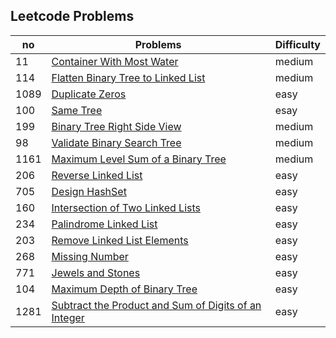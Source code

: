 ## Leetcode Problems

| no   | Problems                                                                                                                                    | Difficulty |
| ---- | ------------------------------------------------------------------------------------------------------------------------------------------- | ---------- |
| 11   | [Container With Most Water](https://leetcode.com/problems/container-with-most-water/)                                                       | medium     |
| 114  | [Flatten Binary Tree to Linked List](https://leetcode.com/problems/flatten-binary-tree-to-linked-list/)                                     | medium     |
| 1089 | [Duplicate Zeros](https://leetcode.com/problems/duplicate-zeros/)                                                                           | easy       |
| 100  | [Same Tree](https://leetcode.com/problems/same-tree/)                                                                                       | esay       |
| 199  | [Binary Tree Right Side View](https://leetcode.com/problems/binary-tree-right-side-view/)                                                   | medium     |
| 98   | [ Validate Binary Search Tree](https://leetcode.com/problemsvalidate-binary-search-tree)                                                    | medium     |
| 1161 | [Maximum Level Sum of a Binary Tree](https://leetcode.com/problems/maximum-level-sum-of-a-binary-tree/)                                     | medium     |
| 206  | [Reverse Linked List](https://leetcode.com/problems/reverse-linked-list/)                                                                   | easy       |
| 705  | [Design HashSet](https://leetcode.com/problems/design-hashset/)                                                                             | easy       |
| 160  | [Intersection of Two Linked Lists](https://leetcode.com/problems/intersection-of-two-linked-lists/)                                         | easy       |
| 234  | [Palindrome Linked List](https://leetcode.com/problems/palindrome-linked-list/)                                                             | easy       |
| 203  | [Remove Linked List Elements](https://leetcode.com/problems/remove-linked-list-elements/)                                                   | easy       |
| 268  | [Missing Number](https://leetcode.com/problems/missing-number/)                                                                             | easy       |
| 771  | [Jewels and Stones](https://leetcode.com/problems/jewels-and-stones/submissions/)                                                           | easy       |
| 104  | [Maximum Depth of Binary Tree](https://leetcode.com/problems/maximum-depth-of-binary-tree/)                                                 | easy       |
| 1281 | [Subtract the Product and Sum of Digits of an Integer](https://leetcode.com/problems/subtract-the-product-and-sum-of-digits-of-an-integer/) | easy       |

